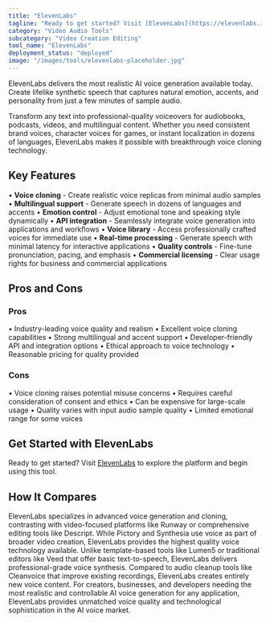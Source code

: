 ```yaml
---
title: "ElevenLabs"
tagline: "Ready to get started? Visit [ElevenLabs](https://elevenlabs.io) to explore the platform and begin using this tool...."
category: "Video Audio Tools"
subcategory: "Video Creation Editing"
tool_name: "ElevenLabs"
deployment_status: "deployed"
image: "/images/tools/elevenlabs-placeholder.jpg"
---
```

ElevenLabs delivers the most realistic AI voice generation available today. Create lifelike synthetic speech that captures natural emotion, accents, and personality from just a few minutes of sample audio.

Transform any text into professional-quality voiceovers for audiobooks, podcasts, videos, and multilingual content. Whether you need consistent brand voices, character voices for games, or instant localization in dozens of languages, ElevenLabs makes it possible with breakthrough voice cloning technology.

## Key Features

• **Voice cloning** - Create realistic voice replicas from minimal audio samples
• **Multilingual support** - Generate speech in dozens of languages and accents
• **Emotion control** - Adjust emotional tone and speaking style dynamically
• **API integration** - Seamlessly integrate voice generation into applications and workflows
• **Voice library** - Access professionally crafted voices for immediate use
• **Real-time processing** - Generate speech with minimal latency for interactive applications
• **Quality controls** - Fine-tune pronunciation, pacing, and emphasis
• **Commercial licensing** - Clear usage rights for business and commercial applications

## Pros and Cons

### Pros
• Industry-leading voice quality and realism
• Excellent voice cloning capabilities
• Strong multilingual and accent support
• Developer-friendly API and integration options
• Ethical approach to voice technology
• Reasonable pricing for quality provided

### Cons
• Voice cloning raises potential misuse concerns
• Requires careful consideration of consent and ethics
• Can be expensive for large-scale usage
• Quality varies with input audio sample quality
• Limited emotional range for some voices

## Get Started with ElevenLabs

Ready to get started? Visit [ElevenLabs](https://elevenlabs.io) to explore the platform and begin using this tool.

## How It Compares

ElevenLabs specializes in advanced voice generation and cloning, contrasting with video-focused platforms like Runway or comprehensive editing tools like Descript. While Pictory and Synthesia use voice as part of broader video creation, ElevenLabs provides the highest quality voice technology available. Unlike template-based tools like Lumen5 or traditional editors like Veed that offer basic text-to-speech, ElevenLabs delivers professional-grade voice synthesis. Compared to audio cleanup tools like Cleanvoice that improve existing recordings, ElevenLabs creates entirely new voice content. For creators, businesses, and developers needing the most realistic and controllable AI voice generation for any application, ElevenLabs provides unmatched voice quality and technological sophistication in the AI voice market.